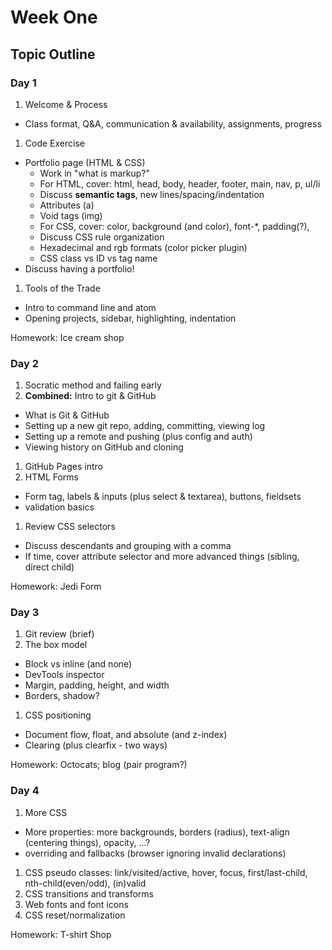 # Week One

## Topic Outline

### Day 1

1. Welcome & Process
  * Class format, Q&A, communication & availability, assignments, progress
1. Code Exercise
  * Portfolio page (HTML & CSS)
    - Work in "what is markup?"
    - For HTML, cover: html, head, body, header, footer, main, nav, p, ul/li
    - Discuss **semantic tags**, new lines/spacing/indentation
    - Attributes (a)
    - Void tags (img)
    - For CSS, cover: color, background (and color), font-\*, padding(?),
    - Discuss CSS rule organization
    - Hexadecimal and rgb formats (color picker plugin)
    - CSS class vs ID vs tag name
  * Discuss having a portfolio!
1. Tools of the Trade
  * Intro to command line and atom
  * Opening projects, sidebar, highlighting, indentation

Homework: Ice cream shop

### Day 2

1. Socratic method and failing early
1. **Combined:** Intro to git & GitHub
  * What is Git & GitHub
  * Setting up a new git repo, adding, committing, viewing log
  * Setting up a remote and pushing (plus config and auth)
  * Viewing history on GitHub and cloning
1. GitHub Pages intro
1. HTML Forms
  * Form tag, labels & inputs (plus select & textarea), buttons, fieldsets
  * validation basics
1. Review CSS selectors
  * Discuss descendants and grouping with a comma
  * If time, cover attribute selector and more advanced things (sibling, direct child)

Homework: Jedi Form

### Day 3

1. Git review (brief)
1. The box model
  * Block vs inline (and none)
  * DevTools inspector
  * Margin, padding, height, and width
  * Borders, shadow?
1. CSS positioning
  * Document flow, float, and absolute (and z-index)
  * Clearing (plus clearfix - two ways)

Homework: Octocats; blog (pair program?)

### Day 4

1. More CSS
  * More properties: more backgrounds, borders (radius), text-align (centering things), opacity, ...?
  * overriding and fallbacks (browser ignoring invalid declarations)
1. CSS pseudo classes: link/visited/active, hover, focus, first/last-child, nth-child(even/odd), (in)valid
1. CSS transitions and transforms
1. Web fonts and font icons
1. CSS reset/normalization

Homework: T-shirt Shop

